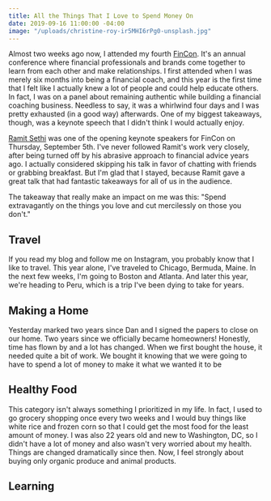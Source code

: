 ```yaml
---
title: All the Things That I Love to Spend Money On
date: 2019-09-16 11:00:00 -04:00
image: "/uploads/christine-roy-ir5MHI6rPg0-unsplash.jpg"
---
```


Almost two weeks ago now, I attended my fourth [FinCon](https://finconexpo.com/). It's an annual conference where financial professionals and brands come together to learn from each other and make relationships. I first attended when I was merely six months into being a financial coach, and this year is the first time that I felt like I actually knew a lot of people and could help educate others. In fact, I was on a panel about remaining authentic while building a financial coaching business. Needless to say, it was a whirlwind four days and I was pretty exhausted (in a good way) afterwards. One of my biggest takeaways, though, was a keynote speech that I didn't think I would actually enjoy.

[Ramit Sethi](https://www.iwillteachyoutoberich.com/) was one of the opening keynote speakers for FinCon on Thursday, September 5th. I've never followed Ramit's work very closely, after being turned off by his abrasive approach to financial advice years ago. I actually considered skipping his talk in favor of chatting with friends or grabbing breakfast. But I'm glad that I stayed, because Ramit gave a great talk that had fantastic takeaways for all of us in the audience.

The takeaway that really make an impact on me was this: "Spend extravagantly on the things you love and cut mercilessly on those you don't." 

## Travel

If you read my blog and follow me on Instagram, you probably know that I like to travel. This year alone, I've traveled to Chicago, Bermuda, Maine. In the next few weeks, I'm going to Boston and Atlanta. And later this year, we're heading to Peru, which is a trip I've been dying to take for years.

## Making a Home

Yesterday marked two years since Dan and I signed the papers to close on our home. Two years since we officially became homeowners! Honestly, time has flown by and a lot has changed. When we first bought the house, it needed quite a bit of work. We bought it knowing that we were going to have to spend a lot of money to make it what we wanted it to be

## Healthy Food

This category isn't always something I prioritized in my life. In fact, I used to go grocery shopping once every two weeks and I would buy things like white rice and frozen corn so that I could get the most food for the least amount of money. I was also 22 years old and new to Washington, DC, so I didn't have a lot of money and also wasn't very worried about my health. Things are changed dramatically since then. Now, I feel strongly about buying only organic produce and animal products. 

## Learning